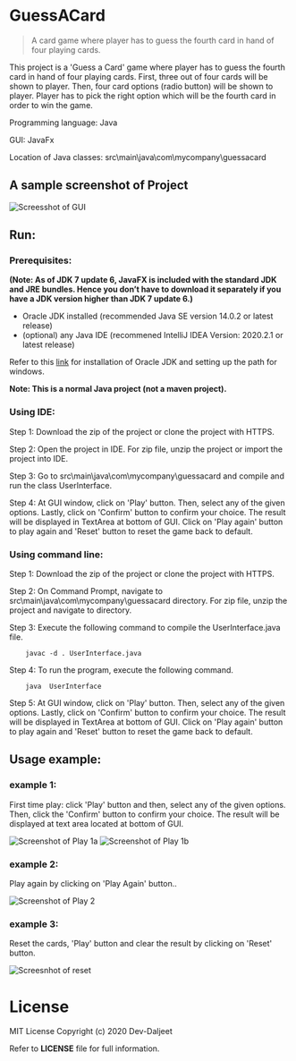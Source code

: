 # GuessACard
> A card game where player has to guess the fourth card in hand of four playing cards.

This project is a 'Guess a Card' game where player has to guess the fourth card in hand of four playing cards. First, three out of four cards will be shown to player. 
Then, four card options (radio button) will be shown to player. Player has to pick the right option which will be the fourth card in order to win the game.

Programming language: Java

GUI: JavaFx

Location of Java classes: src\main\java\com\mycompany\guessacard

## A sample screenshot of Project
![Screesshot of GUI](https://github.com/Dev-Daljeet/GuessACard/blob/master/Screenshots/Screenshot%20of%20GUI.jpg?raw=true)

## Run:
### Prerequisites: 

**(Note: As of JDK 7 update 6, JavaFX is included with the standard JDK and JRE bundles. Hence you don’t have to download it separately if you have a JDK version higher than JDK 7 update 6.)**

* Oracle JDK installed (recommended Java SE version 14.0.2 or latest release) 
* (optional) any Java IDE (recommened IntelliJ IDEA Version: 2020.2.1 or latest release)

Refer to this [link](https://www.tutorialspoint.com/javafx/javafx_environment.htm) for installation of Oracle JDK and setting up the path for windows.

**Note: This is a normal Java project (not a maven project).**

### Using IDE:

Step 1: Download the zip of the project or clone the project with HTTPS.

Step 2: Open the project in IDE. For zip file, unzip the project or import the project into IDE.

Step 3: Go to src\main\java\com\mycompany\guessacard and compile and run the class UserInterface.

Step 4: At GUI window, click on 'Play' button. Then, select any of the given options. Lastly, click on 'Confirm' button to confirm your choice. The result will be displayed in TextArea at bottom of GUI.
Click on 'Play again' button to play again and 'Reset' button to reset the game back to default.


### Using command line:

Step 1: Download the zip of the project or clone the project with HTTPS.

Step 2: On Command Prompt, navigate to src\main\java\com\mycompany\guessacard directory. For zip file, unzip the project and navigate to directory. 

Step 3: Execute the following command to compile the UserInterface.java file.
        
        javac -d . UserInterface.java
        
Step 4: To run the program, execute the following command.

        java  UserInterface
        
Step 5: At GUI window, click on 'Play' button. Then, select any of the given options. Lastly, click on 'Confirm' button to confirm your choice. The result will be displayed in TextArea at bottom of GUI.
        Click on 'Play again' button to play again and 'Reset' button to reset the game back to default.

## Usage example:
### example 1:
First time play: click 'Play' button and then, select any of the given options. Then, click the 'Confirm' button to confirm your choice. The result will be displayed at text area located at bottom of GUI.

![Screenshot of Play 1a](https://github.com/Dev-Daljeet/GuessACard/blob/master/Screenshots/Screenshot%20of%20Play%201a.jpg?raw=true)
![Screenshot of Play 1b](https://github.com/Dev-Daljeet/GuessACard/blob/master/Screenshots/Screenshot%20of%20Play%201b.jpg?raw=true)

### example 2:
Play again by clicking on 'Play Again' button..

![Screenshot of Play 2](https://github.com/Dev-Daljeet/GuessACard/blob/master/Screenshots/Screesnhot%20of%20Play%202.jpg?raw=true)

### example 3: 
Reset the cards, 'Play' button and clear the result by clicking on 'Reset' button.

![Screesnhot of reset](https://github.com/Dev-Daljeet/GuessACard/blob/master/Screenshots/Screesnhot%20of%20reset.jpg?raw=true)

# License
MIT License
Copyright (c) 2020 Dev-Daljeet

Refer to **LICENSE** file for full information.
